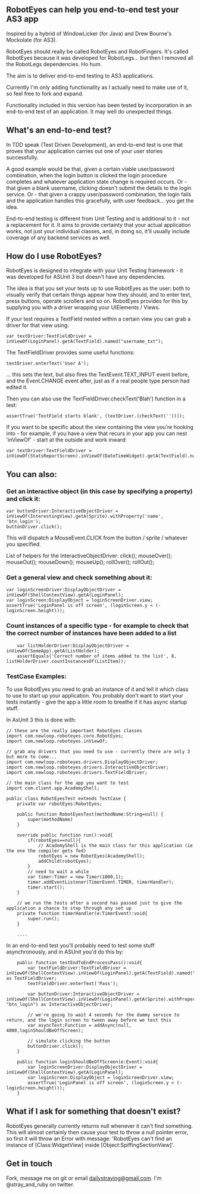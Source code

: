 ## RobotEyes can help you end-to-end test your AS3 app

Inspired by a hybrid of WindowLicker (for Java) and Drew Bourne's Mockolate (for AS3).

RobotEyes should really be called RobotEyes and RobotFingers. It's called RobotEyes because it was developed for RobotLegs... but then I removed all the RobotLegs dependencies. Ho hum.

The aim is to deliver end-to-end testing to AS3 applications.

Currently I'm only adding functionality as I actually need to make use of it, so feel free to fork and expand.

Functionality included in this version has been tested by incorporation in an end-to-end test of an application. It may well do unexpected things.

## What's an end-to-end test?

In TDD speak (Test Driven Development), an end-to-end test is one that proves that your application carries out one of your user stories successfully.

A good example would be that, given a certain viable user/password combination, when the login button is clicked the login procedure completes and whatever application state change is required occurs. Or - that given a blank username, clicking doesn't submit the details to the login service. Or - that given a crappy user/password combination, the login fails and the application handles this gracefully, with user feedback... you get the idea.

End-to-end testing is different from Unit Testing and is additional to it - not a replacement for it. It aims to provide certainty that your actual application works, not just your individual classes, and, in doing so, it'll usually include coverage of any backend services as well.

## How do I use RobotEyes?

RobotEyes is designed to integrate with your Unit Testing framework - it was developed for ASUnit 3 but doesn't have any dependencies.

The idea is that you set your tests up to use RobotEyes as the user: both to visually verify that certain things appear how they should, and to enter text, press buttons, operate scrollers and so on. RobotEyes provides for this by supplying you with a driver wrapping your UIElements / Views.

If your test requires a TextField nested within a certain view you can grab a driver for that view using:

	var textDriver:TextFieldDriver = inViewOf(LoginPanel).getA(TextField).named("username_txt");

The TextFieldDriver provides some useful functions:

	textDriver.enterText('User A');
	
... this sets the text, but also fires the TextEvent.TEXT_INPUT event before, and the Event.CHANGE event after, just as if a real people type person had edited it.

Then you can also use the TextFieldDriver.checkText('Blah') function in a test:
	
	assertTrue('TextField starts blank', (textDriver.(checkText(''))));

If you want to be specific about the view containing the view you're hooking into - for example, if you have a view that recurs in your app you can nest 'inViewOf' - start at the outside and work inward:

	var textDriver:TextFieldDriver = inViewOf(StatsReportScreen).inViewOf(DateTimeWidget).getA(TextField).named("weekdayAbbreviation_txt");

## You can also:

### Get an interactive object (in this case by specifying a property) and click it:

	var buttonDriver:InteractiveObjectDriver = inViewOf(InterestingView).getA(Sprite).withProperty('name', 'btn_login');
	buttonDriver.click();

This will dispatch a MouseEvent.CLICK from the button / sprite / whatever you specified.

List of helpers for the InteractiveObjectDriver:
	click();
	mouseOver();
	mouseOut();
	mouseDown();
	mouseUp();
	rollOver();
	rollOut();

### Get a general view and check something about it:

	var loginScreenDriver:DisplayObjectDriver = inViewOf(ShellContextView).getA(LoginPanel);
	var loginScreen:DisplayObject = loginScreenDriver.view;
	assertTrue('LoginPanel is off screen', (loginScreen.y < (-loginScreen.height)));

### Count instances of a specific type - for example to check that the correct number of instances have been added to a list

        var listHolderDriver:DisplayObjectDriver = inViewOf(SomeApp).getA(ListHolder);
        assertEquals('Correct number of items added to the list', 8, listHolderDriver.countInstancesOf(ListItem));

### TestCase Examples:

To use RobotEyes you need to grab an instance of it and tell it which class to use to start up your application.
You probably don't want to start your tests instantly - give the app a little room to breathe if it has async startup stuff.

In AsUnit 3 this is done with:

	// these are the really important RobotEyes classes
	import com.newloop.roboteyes.core.RobotEyes;
	import com.newloop.roboteyes.inViewOf;

	// grab any drivers that you need to use - currently there are only 3 but more to come...
	import com.newloop.roboteyes.drivers.DisplayObjectDriver;
	import com.newloop.roboteyes.drivers.InteractiveObjectDriver;
	import com.newloop.roboteyes.drivers.TextFieldDriver;

	// the main class for the app you want to test
	import com.client.app.AcademyShell;

	public class RobotEyesTest extends TestCase {
		private var robotEyes:RobotEyes;

		public function RobotEyesTest(methodName:String=null) {
			super(methodName)
		}
	
		override public function run():void{
			if(robotEyes==null){
				// AcademyShell is the main class for this application (ie the one the compiler gets fed)
				robotEyes = new RobotEyes(AcademyShell);
				addChild(robotEyes);
			}
			// need to wait a while
			var timer:Timer = new Timer(1000,1);
			timer.addEventListener(TimerEvent.TIMER, timerHandler);
			timer.start();
		}
	
		// we run the tests after a second has passed just to give the application a chance to step through any set up
		private function timerHandler(e:TimerEvent):void{
			super.run();
		}
	
		....   
	
In an end-to-end test you'll probably need to test some stuff asynchronously, and in ASUnit you'd do this by:

  		public function testEndToEndProcessPass():void{
			var textFieldDriver:TextFieldDriver = inViewOf(ShellContextView).inViewOf(LoginPanel).getA(TextField).named("username_txt") as TextFieldDriver;
			textFieldDriver.enterText('Pass');
		
			var buttonDriver:InteractiveObjectDriver = inViewOf(ShellContextView).inViewOf(LoginPanel).getA(Sprite).withProperty("name", "btn_login") as InteractiveObjectDriver;
	   	
			// we're going to wait 4 seconds for the dummy service to return, and the login screen to tween away before we test this
			var asyncTest:Function = addAsync(null, 4000,loginShouldBeOffScreen);
	    
		    // simulate clicking the button
			buttonDriver.click();
		}
	
	    public function loginShouldBeOffScreen(e:Event):void{
			var loginScreenDriver:DisplayObjectDriver = inViewOf(ShellContextView).getA(LoginPanel);
			var loginScreen:DisplayObject = loginScreenDriver.view;
			assertTrue('LoginPanel is off screen', (loginScreen.y < (-loginScreen.height)));
		}
    
## What if I ask for something that doesn't exist?

RobotEyes generally currently returns null whenever it can't find something. This will almost certainly then cause your test to throw a null pointer error, so first it will throw an Error with message: 'RobotEyes can't find an instance of [Class:WidgetView] inside [Object:SpiffingSectionView]'.

## Get in touch

Fork, message me on git or email dailystraying@gmail.com. I'm @stray_and_ruby on twitter.
